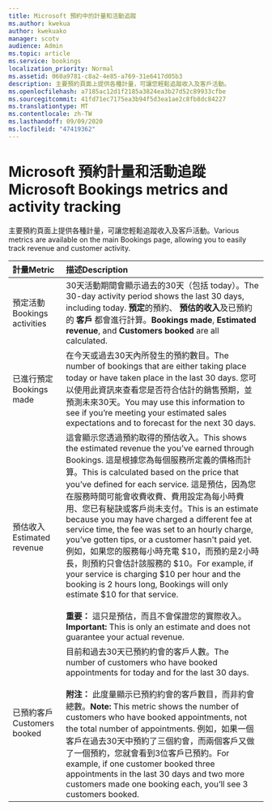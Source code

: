 ```yaml
---
title: Microsoft 預約中的計量和活動追蹤
ms.author: kwekua
author: kwekuako
manager: scotv
audience: Admin
ms.topic: article
ms.service: bookings
localization_priority: Normal
ms.assetid: 060a9781-c8a2-4e85-a769-31e6417d05b3
description: 主要預約頁面上提供各種計量，可讓您輕鬆追蹤收入及客戶活動。
ms.openlocfilehash: a7185ac12d1f2185a3824ea3b27d52c89933cfbe
ms.sourcegitcommit: 41fd71ec7175ea3b94f5d3ea1ae2c8fb8dc84227
ms.translationtype: MT
ms.contentlocale: zh-TW
ms.lasthandoff: 09/09/2020
ms.locfileid: "47419362"
---
```

# <a name="microsoft-bookings-metrics-and-activity-tracking"></a><span data-ttu-id="fe84d-103">Microsoft 預約計量和活動追蹤</span><span class="sxs-lookup"><span data-stu-id="fe84d-103">Microsoft Bookings metrics and activity tracking</span></span>

<span data-ttu-id="fe84d-104">主要預約頁面上提供各種計量，可讓您輕鬆追蹤收入及客戶活動。</span><span class="sxs-lookup"><span data-stu-id="fe84d-104">Various metrics are available on the main Bookings page, allowing you to easily track revenue and customer activity.</span></span>

| <span data-ttu-id="fe84d-105">計量</span><span class="sxs-lookup"><span data-stu-id="fe84d-105">Metric</span></span> | <span data-ttu-id="fe84d-106">描述</span><span class="sxs-lookup"><span data-stu-id="fe84d-106">Description</span></span> |
|:---|:---|
| <span data-ttu-id="fe84d-107">預定活動</span><span class="sxs-lookup"><span data-stu-id="fe84d-107">Bookings activities</span></span> | <span data-ttu-id="fe84d-108">30天活動期間會顯示過去的30天（包括 today）。</span><span class="sxs-lookup"><span data-stu-id="fe84d-108">The 30-day activity period shows the last 30 days, including today.</span></span> <span data-ttu-id="fe84d-109">**預定**的預約、 **預估的收入**及已預約的 **客戶** 都會進行計算。</span><span class="sxs-lookup"><span data-stu-id="fe84d-109">**Bookings made**, **Estimated revenue**, and **Customers booked** are all calculated.</span></span> |
| <span data-ttu-id="fe84d-110">已進行預定</span><span class="sxs-lookup"><span data-stu-id="fe84d-110">Bookings made</span></span> | <span data-ttu-id="fe84d-111">在今天或過去30天內所發生的預約數目。</span><span class="sxs-lookup"><span data-stu-id="fe84d-111">The number of bookings that are either taking place today or have taken place in the last 30 days.</span></span> <span data-ttu-id="fe84d-112">您可以使用此資訊來查看您是否符合估計的銷售預期，並預測未來30天。</span><span class="sxs-lookup"><span data-stu-id="fe84d-112">You may use this information to see if you’re meeting your estimated sales expectations and to forecast for the next 30 days.</span></span> |
| <span data-ttu-id="fe84d-113">預估收入</span><span class="sxs-lookup"><span data-stu-id="fe84d-113">Estimated revenue</span></span> | <span data-ttu-id="fe84d-114">這會顯示您透過預約取得的預估收入。</span><span class="sxs-lookup"><span data-stu-id="fe84d-114">This shows the estimated revenue the you’ve earned through Bookings.</span></span> <span data-ttu-id="fe84d-115">這是根據您為每個服務所定義的價格而計算。</span><span class="sxs-lookup"><span data-stu-id="fe84d-115">This is calculated based on the price that you’ve defined for each service.</span></span> <span data-ttu-id="fe84d-116">這是預估，因為您在服務時間可能會收費收費、費用設定為每小時費用、您已有秘訣或客戶尚未支付。</span><span class="sxs-lookup"><span data-stu-id="fe84d-116">This is an estimate because you may have charged a different fee at service time, the fee was set to an hourly charge, you’ve gotten tips, or a customer hasn't paid yet.</span></span> <span data-ttu-id="fe84d-117">例如，如果您的服務每小時充電 $10，而預約是2小時長，則預約只會估計該服務的 $10。</span><span class="sxs-lookup"><span data-stu-id="fe84d-117">For example, if your service is charging $10 per hour and the booking is 2 hours long, Bookings will only estimate $10 for that service.</span></span><br/><br/><span data-ttu-id="fe84d-118">**重要：** 這只是預估，而且不會保證您的實際收入。</span><span class="sxs-lookup"><span data-stu-id="fe84d-118">**Important:** This is only an estimate and does not guarantee your actual revenue.</span></span> |
| <span data-ttu-id="fe84d-119">已預約客戶</span><span class="sxs-lookup"><span data-stu-id="fe84d-119">Customers booked</span></span> | <span data-ttu-id="fe84d-120">目前和過去30天已預約約會的客戶人數。</span><span class="sxs-lookup"><span data-stu-id="fe84d-120">The number of customers who have booked appointments for today and for the last 30 days.</span></span><br/><br/><span data-ttu-id="fe84d-121">**附注：** 此度量顯示已預約約會的客戶數目，而非約會總數。</span><span class="sxs-lookup"><span data-stu-id="fe84d-121">**Note:** This metric shows the number of customers who have booked appointments, not the total number of appointments.</span></span> <span data-ttu-id="fe84d-122">例如，如果一個客戶在過去30天中預約了三個約會，而兩個客戶又做了一個預約，您就會看到3位客戶已預約。</span><span class="sxs-lookup"><span data-stu-id="fe84d-122">For example, if one customer booked three appointments in the last 30 days and two more customers made one booking each, you’ll see 3 customers booked.</span></span> |
